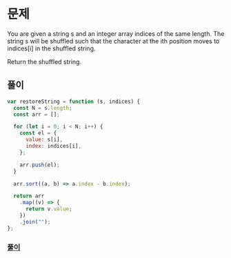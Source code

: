 # 문제

You are given a string s and an integer array indices of the same length. The string s will be shuffled such that the character at the ith position moves to indices[i] in the shuffled string.

Return the shuffled string.

## 풀이

```javascript
var restoreString = function (s, indices) {
  const N = s.length;
  const arr = [];

  for (let i = 0; i < N; i++) {
    const el = {
      value: s[i],
      index: indices[i],
    };

    arr.push(el);
  }

  arr.sort((a, b) => a.index - b.index);

  return arr
    .map((v) => {
      return v.value;
    })
    .join("");
};
```

### [풀이](https://leetcode.com/submissions/detail/644534800/)
